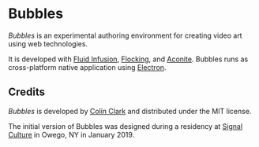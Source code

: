 # Bubbles

_Bubbles_ is an experimental authoring environment for creating video art using web technologies.

It is developed with [Fluid Infusion](https://github.com/fluid-project/infusion),
[Flocking](https://github.com/colinbdclark/Flocking),
and [Aconite](https://github.com/colinbdclark/aconite).
Bubbles runs as cross-platform native application using [Electron](https://electronjs.org).

## Credits

_Bubbles_ is developed by [Colin Clark](https://colinclark.org)
and distributed under the MIT license.

The initial version of Bubbles was designed during a residency at
[Signal Culture](http://signalculture.org/) in Owego, NY in
January 2019.

